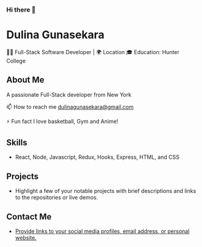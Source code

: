 ### Hi there 👋

# Dulina Gunasekara

👨‍💻 Full-Stack Software Developer | 🌍 Location
🎓 Education: Hunter College

## About Me
A passionate Full-Stack developer from New York



📫 How to reach me dulinagunasekara@gmail.com

⚡ Fun fact I love basketball, Gym and Anime!


## Skills
- React, Node, Javascript, Redux, Hooks, Express, HTML, and CSS

## Projects
- Highlight a few of your notable projects with brief descriptions and links to the repositories or live demos.

## Contact Me
- [Provide links to your social media profiles, email address, or personal website.](https://www.linkedin.com/in/dulina-gunasekara-557aaa231/)



